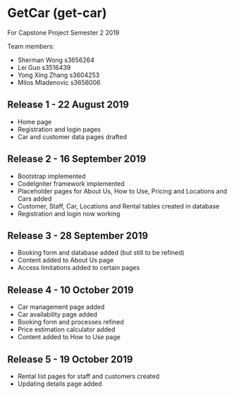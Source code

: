 # GetCar (get-car)
For Capstone Project Semester 2 2019

Team members:
- Sherman Wong s3656264
- Lei Guo s3516439
- Yong Xing Zhang s3604253
- Milos Mladenovic s3656006

## Release 1 - 22 August 2019
- Home page
- Registration and login pages
- Car and customer data pages drafted

## Release 2 - 16 September 2019
- Bootstrap implemented
- CodeIgniter framework implemented
- Placeholder pages for About Us, How to Use, Pricing and Locations and Cars added
- Customer, Staff, Car, Locations and Rental tables created in database
- Registration and login now working

## Release 3 - 28 September 2019
- Booking form and database added (but still to be refined)
- Content added to About Us page
- Access limitations added to certain pages

## Release 4 - 10 October 2019
- Car management page added
- Car availability page added
- Booking form and processes refined
- Price estimation calculator added
- Content added to How to Use page

## Release 5 - 19 October 2019
- Rental list pages for staff and customers created
- Updating details page added